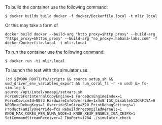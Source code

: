 To build the container use the following command:
```
$ docker buildx build docker -f docker/Dockerfile.local -t mlir.local
```

Or this may take a form of
```
docker build docker --build-arg "http_proxy=$http_proxy" --build-arg "https_proxy=$https_proxy" --build-arg "no_proxy=.habana-labs.com" -f docker/Dockerfile.local -t mlir.local

```

To run the container use the following command:
```
$ docker run -ti mlir.local
```

To launch the test with the simulator use:
```
(cd ${WORK_ROOT}/fs/scripts && source setup.sh && umd_driver_env_variables_export && run_coral_fs -r -m umd) &> fs-sim.log &
source /opt/intel/oneapi/setvars.sh
ForceBCSForInternalCopyEngine=1 ForceBcsEngineIndex=1 ForceDeviceId=0B73 HardwareInfoOverride=1x4x8 IGC_Disable512GRFISA=0 NEOReadDebugKeys=1 OverrideSlmSize=320 PrintDebugSettings=1 ProductFamilyOverride=fcs RebuildPrecompiledKernels=1 KNOB_MAX_CORES_PER_NUMA_NODE=3 KNOB_XE3P_ENABLE_IGA_XE3PX=1 SetCommandStreamReceiver=2 TbxPort=1234 ./simulator_check
```
